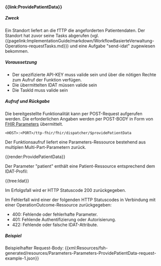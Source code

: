 #### **{{link:ProvidePatientData}}**

##### **Zweck**
Ein Standort liefert an die fTTP die angeforderten Patientendaten. Der Standort hat zuvor seine Tasks abgerufen (vgl. {{pagelink:ImplementationGuide/markdown/WorkflowBasierteVerwaltung-Operations-requestTasks.md}}) und eine Aufgabe "send-idat" zugewiesen bekommen.

##### **Voraussetzung**
- Der spezifizierte API-KEY muss valide sein und über die nötigen Rechte zum Aufruf der Funktion verfügen.
- Die übermittelten IDAT müssen valide sein
- Die TaskId muss valide sein

##### **Aufruf und Rückgabe**
Die bereitgestellte Funktionalität kann per POST-Request aufgerufen werden. Die erforderlichen Angaben werden per POST-BODY in Form von [FHIR Parameters](https://www.hl7.org/fhir/parameters.html) übermittelt.

`<HOST>:<PORT>/ttp-fhir/fhir/dispatcher/$providePatientData`

Der Funktionsaufruf liefert eine Parameters-Ressource bestehend aus multiplen Multi-Part-Parametern zurück.

{{render:ProvidePatientData}}

Der Parameter "patient" enthält eine Patient-Ressource entsprechend dem IDAT-Profil:

{{tree:Idat}}

Im Erfolgsfall wird er HTTP Statuscode 200 zurückgegeben.

Im Fehlerfall wird einer der folgenden HTTP Statuscodes in Verbindung mit einer OperationOutcome-Ressource zurückgegeben:

* 400: Fehlende oder fehlerhafte Parameter.
* 401: Fehlende Authentifizierung oder Autorisierung.
* 422: Fehlende oder falsche IDAT-Attribute.


##### **Beispiel**
Beispielhafter Request-Body:
{{xml:Resources/fsh-generated/resources/Parameters-Parameters-ProvidePatientData-request-example-1.json}}
